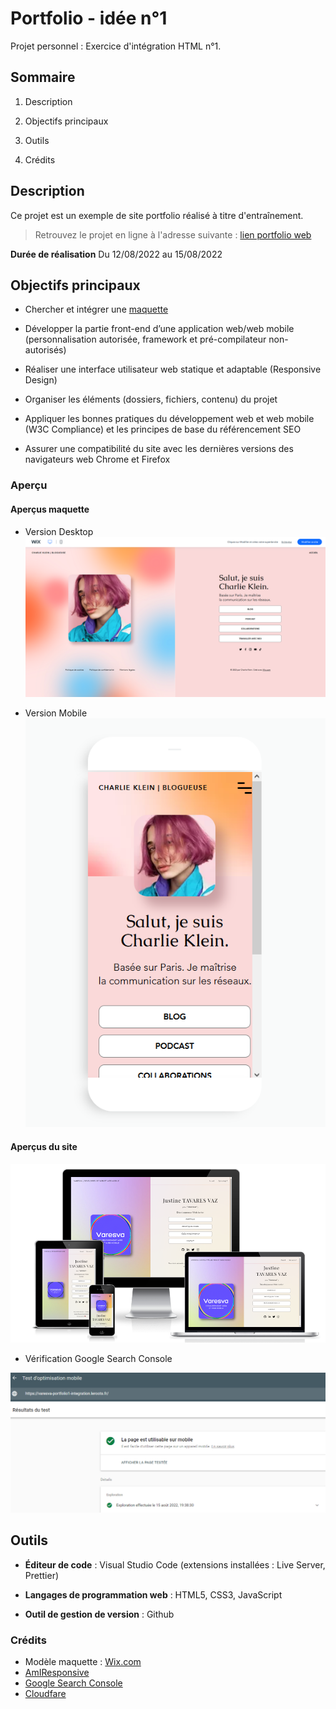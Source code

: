 # Portfolio - idée n°1
Projet personnel : Exercice d'intégration HTML n°1.

## Sommaire

1. Description

2. Objectifs principaux

3. Outils

4. Crédits

  

## Description
Ce projet est un exemple de site portfolio réalisé à titre d'entraînement.

> Retrouvez le projet en ligne à l'adresse suivante : [lien portfolio web](varesva-portfolio1-integration.leroots.fr)
  
**Durée de réalisation**
Du 12/08/2022 au 15/08/2022

## Objectifs principaux

 * Chercher et intégrer une [maquette](https://fr.wix.com/website-template/view/html/2942?originUrl=https%3A%2F%2Ffr.wix.com%2Fwebsite%2Ftemplates%2Fhtml%2Fportfolio-cv&tpClick=view_button&esi=03da46a4-64ac-4ab8-8a2c-66969a64d369)

* Développer la partie front-end d’une application web/web mobile (personnalisation autorisée, framework et pré-compilateur non-autorisés)

* Réaliser une interface utilisateur web statique et adaptable (Responsive Design)

* Organiser les éléments (dossiers, fichiers, contenu) du projet

* Appliquer les bonnes pratiques du développement web et web mobile (W3C Compliance) et les principes de base du référencement SEO

* Assurer une compatibilité du site avec les dernières versions des navigateurs web Chrome et Firefox

### Aperçu
#### Aperçus maquette
* Version Desktop
![Multi - Responsive](./img/ref_templates/desktop-template.png)

* Version Mobile
![Version Mobile](./img/ref_templates/smartphone-template.png)

#### Aperçus du site
![Multi - Responsive](./img/ref_templates/live-check.png)

* Vérification Google Search Console
<img src="./img/ref_templates/responsive-check.png" width=600 height=auto>

## Outils

* **Éditeur de code** : Visual Studio Code (extensions installées : Live Server, Prettier)

* **Langages de programmation web** : HTML5, CSS3, JavaScript

* **Outil de gestion de version** : Github


### Crédits
- Modèle maquette : [Wix.com](https://fr.wix.com/)
- [AmIResponsive](https://ui.dev/amiresponsive)
- [Google Search Console](https://search.google.com/test/mobile-friendly)
- [Cloudfare](https://www.cloudflare.com)

